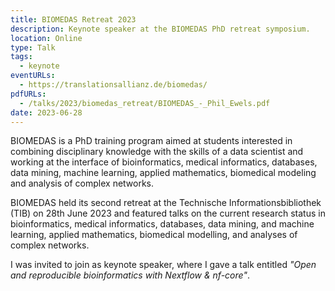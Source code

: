 ```yaml
---
title: BIOMEDAS Retreat 2023
description: Keynote speaker at the BIOMEDAS PhD retreat symposium.
location: Online
type: Talk
tags:
  - keynote
eventURLs:
  - https://translationsallianz.de/biomedas/
pdfURLs:
  - /talks/2023/biomedas_retreat/BIOMEDAS_-_Phil_Ewels.pdf
date: 2023-06-28
---
```


BIOMEDAS is a PhD training program aimed at students interested in combining disciplinary knowledge with the skills of a data scientist and working at the interface of bioinformatics, medical informatics, databases, data mining, machine learning, applied mathematics, biomedical modeling and analysis of complex networks.

BIOMEDAS held its second retreat at the Technische Informationsbibliothek (TIB) on 28th June 2023 and featured talks on the current research status in bioinformatics, medical informatics, databases, data mining, and machine learning, applied mathematics, biomedical modelling, and analyses of complex networks.

I was invited to join as keynote speaker, where I gave a talk entitled _"Open and reproducible bioinformatics with Nextflow & nf-core"_.
